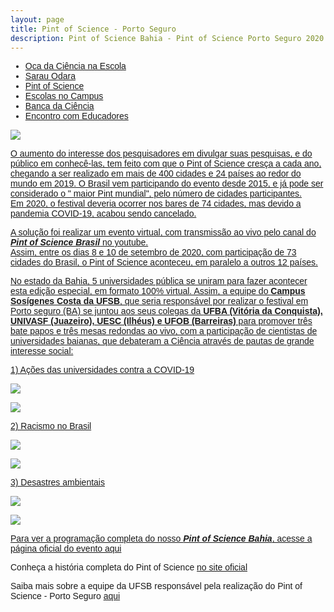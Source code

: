 ```yaml
---
layout: page
title: Pint of Science - Porto Seguro
description: Pint of Science Bahia - Pint of Science Porto Seguro 2020 coordenador professor doutor Francisco de Assis Nascimento Junior
---
```

<html lang="pt-BR">
<head>
    <meta charset="UTF-8">
    <meta name="viewport" content="width=device-width, initial-scale=1.0">
    <title>Menu de Navegação</title>
    <style>
        body {
            font-family: Arial, sans-serif;
        }
        .menu {
            background-color: #333;
            overflow: hidden;
        }
        .menu a {
            float: left;
            display: block;
            color: white;
            text-align: center;
            padding: 14px 16px;
            text-decoration: none;
        }
        .menu a:hover {
            background-color: #ddd;
            color: black;
        }
        .content {
            padding: 20px;
        }
    </style>
</head>
<body>

<div class="navbar">
  <div class="navbar-inner">
      <ul class="nav">
          <li><a href= "/pages/extensao_oca.html">Oca da Ciência na Escola</a></li>
          <li><a href= "/pages/extensao_sarau.html">Sarau Odara</a></li>
          <li><a href= "/pages/extensao_pint.html">Pint of Science</a></li>
            <li><a href= "/pages/extensao_esc_campus.html">Escolas no Campus</a></li>
            <li><a href= "/pages/extensao_banca.html">Banca da Ciência</a></li>
            <li><a href= "/pages/extensao_encontro.html">Encontro com Educadores</a></li>
      </ul>
  </div>
</div>
<p>
<p>

<p>
<img src="https://itxesco.github.io/assets/figuras/pintofscience/rankingtop5.jpeg">
<p>
<a href="https://www.youtube.com/channel/UCEq25HBY940kEE497ob83Pw> vídeos mais assistidos no Pint of Science Brasil - Bahia em 5 lugar</a>


O <b><i>Pint of Science</b></i> é o maior evento mundial de divulgação científica. Sua primeira edição aconteceu em 2013 na cidade de Londres, organizado por cientistas do <i>Imperial College</i>. <br />
A proposta do evento é tirar os pesquisadores de dentro dos muros das universidades e institutos de pesquisa, colocando-os para conversar diretamente sobre suas descobertas com as pessoas que se beneficiam de seus trabalhos, ou seja, o público em geral. E que lugar melhor para sentar e conversar abertamente sobre Ciência do que o <i>pub</i>, aquele típico bar inglês?  
<p>
O ambiente inspirou o nome do evento, já que o Pint corresponde ao copo  (473 mL) onde as bebidas são normalmente servidas por lá. Desse modo, o evento convida o público a tomar um Pint de ciência enquanto saboreiam a sua bebida preferida (seja água, suco, refrigerante ou cerveja).  
<p>

<img src="https://itxesco.github.io/assets/figuras/pintofscience/pintbahia.jpeg">  
<p>
O aumento do interesse dos pesquisadores em divulgar suas pesquisas, e do público em conhecê-las, tem feito com que o Pint of Science cresça a cada ano, chegando a ser realizado em mais de 400 cidades e 24 países ao redor do mundo em 2019. O Brasil vem participando do evento desde 2015, e já pode ser considerado o " maior Pint mundial", pelo número de cidades participantes. <br />
Em 2020, o festival deveria ocorrer nos bares de 74 cidades, mas devido a pandemia COVID-19, acabou sendo cancelado.  
<p>
A solução foi realizar um evento virtual, com transmissão ao vivo pelo canal do <b><i>Pint of Science Brasil</b></i> no youtube. <br /> Assim,  entre os dias 8 e 10 de setembro de 2020,  com participação de 73 cidades do Brasil, o Pint of Science aconteceu, em paralelo a outros 12 países.
<p>
No estado da Bahia, 5 universidades pública se uniram para fazer acontecer esta edição especial, em formato 100% virtual. Assim, a equipe do <b>Campus Sosígenes Costa da UFSB</b>, que seria responsável por realizar o festival em Porto seguro (BA) se juntou aos seus colegas da <b>UFBA (Vitória da Conquista), UNIVASF (Juazeiro), UESC (Ilhéus) e UFOB (Barreiras)</b> para promover três bate papos e três mesas redondas ao vivo, com a participação de cientistas de universidades baianas, que debateram a Ciência através de pautas de grande interesse social:  
<p>
1) Ações das universidades contra a COVID-19
<p>
<img src="https://itxesco.github.io/assets/figuras/pintofscience/pint_0809_pre.jpeg">
<p>
<img src="https://itxesco.github.io/assets/figuras/pintofscience/pint_0809_principal.jpeg">
<p>
<p>
2) Racismo no Brasil  
<p>
<img src="https://itxesco.github.io/assets/figuras/pintofscience/pint_0909_pre.jpeg">
<p>
 <img src="https://itxesco.github.io/assets/figuras/pintofscience/pint_0909_principal.jpeg">
<p>
<p>
3) Desastres ambientais
<p>
<img src="https://itxesco.github.io/assets/figuras/pintofscience/pint_1009_pre.jpeg">
<p>
<img src="https://itxesco.github.io/assets/figuras/pintofscience/pint_1009_principal.jpeg">
<p>

Para ver a programação completa do nosso <b><i>Pint of Science Bahia</b></i>, acesse a página oficial do evento <a href="https://pintofscience.com.br/events/porto-seguro">aqui</a>
<p>
Conheça a história completa do Pint of Science <a href="https://pintofscience.com.br/historia/">no site oficial</a>
<p>
Saiba mais sobre a equipe da UFSB responsável pela realização do Pint of Science - Porto Seguro <a href="https://pintofscience.com.br/equipe/Porto%20Seguro">aqui</a>

<p>
